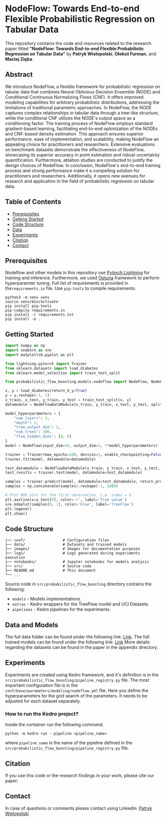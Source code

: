 # NodeFlow: Towards End-to-end Flexible Probabilistic Regression on Tabular Data

This repository contains the code and resources related to the research paper titled **"NodeFlow: Towards End-to-end Flexible Probabilistic Regression on Tabular Data"** by **Patryk Wielopolski**, **Oleksii Furman**, and **Maciej Zięba**.

## Abstract

We introduce NodeFlow, a flexible framework for probabilistic regression on tabular data that combines Neural Oblivious Decision Ensemble (NODE) and Conditional Continuous Normalizing Flows (CNF). It offers improved modeling capabilities for arbitrary probabilistic distributions, addressing the limitations of traditional parametric approaches. 
In NodeFlow, the NODE captures complex relationships in tabular data through a tree-like structure, while the conditional CNF utilizes the NODE's output space as a conditioning factor. The training process of NodeFlow employs standard gradient-based learning, facilitating end-to-end optimization of the NODEs and CNF-based density estimation. This approach ensures superior performance, ease of implementation, and scalability, making NodeFlow an appealing choice for practitioners and researchers. Extensive evaluations on benchmark datasets demonstrate the effectiveness of NodeFlow, showcasing its superior accuracy in point estimation and robust uncertainty quantification. Furthermore, ablation studies are conducted to justify the design choices of NodeFlow. 
In conclusion, NodeFlow's end-to-end training process and strong performance make it a compelling solution for practitioners and researchers. Additionally, it opens new avenues for research and application in the field of probabilistic regression on tabular data.

## Table of Contents

- [Prerequisites](#prerequisites)
- [Getting Started](#getting-started)
- [Code Structure](#code-structure)
- [Data](#data-and-models)
- [Experiments](#experiments)
- [Citation](#citation)
- [Contact](#contact)

## Prerequisites

Nodeflow and other models in this repository use [Pytorch Lightning](https://lightning.ai/pytorch-lightning) for training and inference. Furthermore, we used [Optuna](https://optuna.readthedocs.io/en/stable/) framework to perform hyperparamter tuning.
Full list of requirements is provided in the`requirements.in` file.
Use `pip-tools` to compile requirements:

```shell
python3 -m venv venv
source venv/bin/activate
pip install pip-tools
pip-compile requirements.in
pip install -r requirements.txt
pip install -e .
```

## Getting Started

```python
import numpy as np
import seaborn as sns
import matplotlib.pyplot as plt

from lightning.pytorch import Trainer
from sklearn.datasets import load_diabetes
from sklearn.model_selection import train_test_split

from probabilistic_flow_boosting.models.nodeflow import NodeFlow, NodeFlowDataModule

x, y = load_diabetes(return_X_y=True)
y = y.reshape(-1, 1)
x_train, x_test, y_train, y_test = train_test_split(x, y)
datamodule = NodeFlowDataModule(x_train, y_train, x_test, y_test, split_size=0.8, batch_size=2048)

model_hyperparameters = {
    "num_layers": 3,
    "depth": 2,
    "tree_output_dim": 1,
    "num_trees": 100,
    "flow_hidden_dims": [8, 8]
}
model = NodeFlow(input_dim=10, output_dim=1, **model_hyperparameters)

trainer = Trainer(max_epochs=100, devices=1, enable_checkpointing=False, inference_mode=False,)
trainer.fit(model, datamodule=datamodule)

test_datamodule = NodeFlowDataModule(x_train, y_train, x_test, y_test, split_size=0.8, batch_size=2048)
test_results = trainer.test(model, datamodule=test_datamodule)

samples = trainer.predict(model, datamodule=test_datamodule, return_predictions=True)
samples = np.concatenate(samples).reshape(-1, 1000)

# Plot KDE plot for the first observation, i.e. index = 0.
plt.axvline(x=y_test[0], color='r', label='True value')
sns.kdeplot(samples[0, :], color='blue', label='TreeFlow')
plt.legend()
plt.show()
```

## Code Structure

```
|── conf/                 # Configuration files
├── data/                 # Datasets and trained models 
├── images/               # Images for documentation purposes
├── logs/                 # Logs generated during experiments execution
├── notebooks/            # Jupyter notebooks for models analysis
├── src/                  # Source code
├── README.md             # This document
└── ...
```

Source code in `src/probabilistic_flow_boosting` directory contains the following:
  * `models` - Models implementations.
  * `extras` - Kedro wrappers for the TreeFlow model and UCI Datasets.
  * `pipelines` - Kedro pipelines for the experiments.


## Data and Models

The full data folder can be found under the following link: [Link](https://drive.google.com/file/d/1c95eJeJS0P8Ts24G6hfQgx7RPKl9AF3D/view?usp=sharing).
The full trained models can be found under the following link: [Link](https://drive.google.com/drive/folders/1zVEcveDyGPYrXsV3QKsMMzEkITijt6d5?usp=sharing)
More details regarding the datasets can be found in the paper in the appendix directory.

## Experiments

Experiments are created using Kedro framework, and it's definition is in the `src/probabilistic_flow_boosting/pipeline_registry.py` file. 
The most important configuration file is in the `conf/base/parameters/modeling/nodeflow.yml` file. 
Here you define the hyperparameters for the grid search of the parameters. It needs to be adjusted for each dataset separately. 

### How to run the Kedro project?
Inside the container run the following command.
```shell
python -m kedro run --pipeline <pipeline_name>
```
where `pipeline_name` is the name of the pipeline defined in the `src/probabilistic_flow_boosting/pipeline_registry.py` file.

## Citation
If you use this code or the research findings in your work, please cite our paper:


## Contact
In case of questions or comments please contact using LinkedIn: [Patryk Wielopolski](https://www.linkedin.com/in/patryk-wielopolski/)